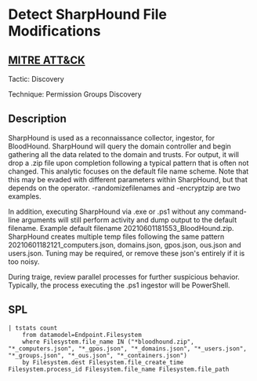 # Detect SharpHound File Modifications

## [MITRE ATT&CK](https://attack.mitre.org/techniques/T1069/)
Tactic: Discovery

Technique: Permission Groups Discovery

## Description
SharpHound is used as a reconnaissance collector, ingestor, for BloodHound. SharpHound will query the domain controller and begin gathering all the data related to the domain and trusts. For output, it will drop a .zip file upon completion following a typical pattern that is often not changed. This analytic focuses on the default file name scheme. Note that this may be evaded with different parameters within SharpHound, but that depends on the operator. -randomizefilenames and -encryptzip are two examples.

In addition, executing SharpHound via .exe or .ps1 without any command-line arguments will still perform activity and dump output to the default filename. Example default filename 20210601181553_BloodHound.zip. SharpHound creates multiple temp files following the same pattern 20210601182121_computers.json, domains.json, gpos.json, ous.json and users.json. Tuning may be required, or remove these json's entirely if it is too noisy.

During traige, review parallel processes for further suspicious behavior. Typically, the process executing the .ps1 ingestor will be PowerShell.

## SPL
```spl
| tstats count 
    from datamodel=Endpoint.Filesystem 
    where Filesystem.file_name IN ("*bloodhound.zip", "*_computers.json", "*_gpos.json", "*_domains.json", "*_users.json", "*_groups.json", "*_ous.json", "*_containers.json") 
    by Filesystem.dest Filesystem.file_create_time Filesystem.process_id Filesystem.file_name Filesystem.file_path
```